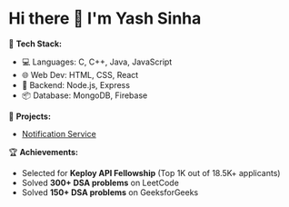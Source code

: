 # Hi there 👋 I'm Yash Sinha

🚀 **Tech Stack:**
- 💻 Languages: C, C++, Java, JavaScript
- 🌐 Web Dev: HTML, CSS, React
- 🔧 Backend: Node.js, Express
- 📦 Database: MongoDB, Firebase

📌 **Projects:**
- [Notification Service](https://github.com/YashSnew/notification-service)

🏆 **Achievements:**
- Selected for **Keploy API Fellowship** (Top 1K out of 18.5K+ applicants)
- Solved **300+ DSA problems** on LeetCode
- Solved **150+ DSA problems** on GeeksforGeeks
